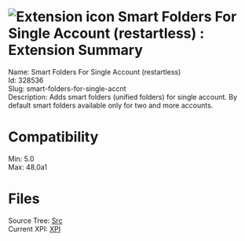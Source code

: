 # ![Extension icon](https://addons.thunderbird.net/static/img/addon-icons/default-64.png) Smart Folders For Single Account (restartless) : Extension Summary

Name: Smart Folders For Single Account (restartless)  
Id: 328536  
Slug: smart-folders-for-single-accnt  
Description: Adds smart folders (unified folders) for single account.
By default smart folders available only for two and more accounts.
  

# Compatibility
Min: 5.0  
Max: 48.0a1  

# Files

Source Tree: [Src](C:/Dev/Thunderbird/ThunderKdB/xall/xOther/328536-smart-folders-for-single-accnt/src)  
Current XPI: [XPI](C:/Dev/Thunderbird/ThunderKdB/xall/xOther/328536-smart-folders-for-single-accnt/xpi)  



